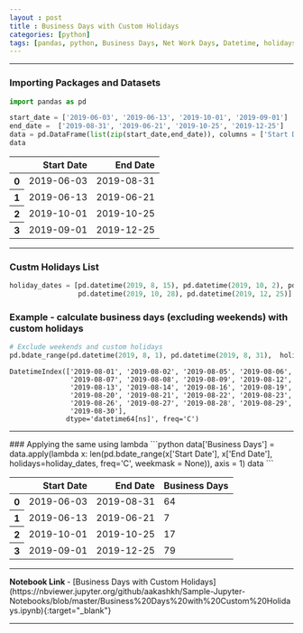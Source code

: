 ```yaml
---
layout : post
title : Business Days with Custom Holidays
categories: [python]
tags: [pandas, python, Business Days, Net Work Days, Datetime, holidays, custom, weekends, weekday]
---
```


---
### Importing Packages and Datasets

```python
import pandas as pd
```


```python
start_date = ['2019-06-03', '2019-06-13', '2019-10-01', '2019-09-01']
end_date =  ['2019-08-31', '2019-06-21', '2019-10-25', '2019-12-25']
data = pd.DataFrame(list(zip(start_date,end_date)), columns = ['Start Date', 'End Date'])
data
```




<div class="table-responsive">
<table class="table-sm table-hover table-striped table-condensed table-bordered">
  <thead>
    <tr style="text-align: right;">
      <th></th>
      <th>Start Date</th>
      <th>End Date</th>
    </tr>
  </thead>
  <tbody>
    <tr>
      <th>0</th>
      <td>2019-06-03</td>
      <td>2019-08-31</td>
    </tr>
    <tr>
      <th>1</th>
      <td>2019-06-13</td>
      <td>2019-06-21</td>
    </tr>
    <tr>
      <th>2</th>
      <td>2019-10-01</td>
      <td>2019-10-25</td>
    </tr>
    <tr>
      <th>3</th>
      <td>2019-09-01</td>
      <td>2019-12-25</td>
    </tr>
  </tbody>
</table>
</div>
<hr>


### Custm Holidays List
```python
holiday_dates = [pd.datetime(2019, 8, 15), pd.datetime(2019, 10, 2), pd.datetime(2019, 10, 8),
                 pd.datetime(2019, 10, 28), pd.datetime(2019, 12, 25)]
```
<!--break-->
### Example - calculate business days (excluding weekends) with custom holidays
```python
# Exclude weekends and custom holidays
pd.bdate_range(pd.datetime(2019, 8, 1), pd.datetime(2019, 8, 31),  holidays=holiday_dates, freq='C', weekmask = None)
```




    DatetimeIndex(['2019-08-01', '2019-08-02', '2019-08-05', '2019-08-06',
                   '2019-08-07', '2019-08-08', '2019-08-09', '2019-08-12',
                   '2019-08-13', '2019-08-14', '2019-08-16', '2019-08-19',
                   '2019-08-20', '2019-08-21', '2019-08-22', '2019-08-23',
                   '2019-08-26', '2019-08-27', '2019-08-28', '2019-08-29',
                   '2019-08-30'],
                  dtype='datetime64[ns]', freq='C')



<hr>
### Applying the same using lambda
```python
data['Business Days'] = data.apply(lambda x: len(pd.bdate_range(x['Start Date'],
                                                                x['End Date'],
                                                                holidays=holiday_dates,
                                                                freq='C',
                                                                weekmask = None)), axis = 1)
data
```




<div class="table-responsive">
<table class="table-sm table-hover table-striped table-condensed table-bordered">
  <thead>
    <tr style="text-align: right;">
      <th></th>
      <th>Start Date</th>
      <th>End Date</th>
      <th>Business Days</th>
    </tr>
  </thead>
  <tbody>
    <tr>
      <th>0</th>
      <td>2019-06-03</td>
      <td>2019-08-31</td>
      <td>64</td>
    </tr>
    <tr>
      <th>1</th>
      <td>2019-06-13</td>
      <td>2019-06-21</td>
      <td>7</td>
    </tr>
    <tr>
      <th>2</th>
      <td>2019-10-01</td>
      <td>2019-10-25</td>
      <td>17</td>
    </tr>
    <tr>
      <th>3</th>
      <td>2019-09-01</td>
      <td>2019-12-25</td>
      <td>79</td>
    </tr>
  </tbody>
</table>
</div>
<hr>
<b> Notebook Link </b>   - [Business Days with Custom Holidays](https://nbviewer.jupyter.org/github/aakashkh/Sample-Jupyter-Notebooks/blob/master/Business%20Days%20with%20Custom%20Holidays.ipynb){:target="_blank"}
<hr>
